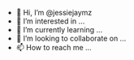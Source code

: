 - 👋 Hi, I’m @jessiejaymz
- 👀 I’m interested in ...
- 🌱 I’m currently learning ...
- 💞️ I’m looking to collaborate on ...
- 📫 How to reach me ...

<!---
jessiejaymz/jessiejaymz is a ✨ special ✨ repository because its `README.md` (this file) appears on your GitHub profile.
You can click the Preview link to take a look at your changes.
--->
